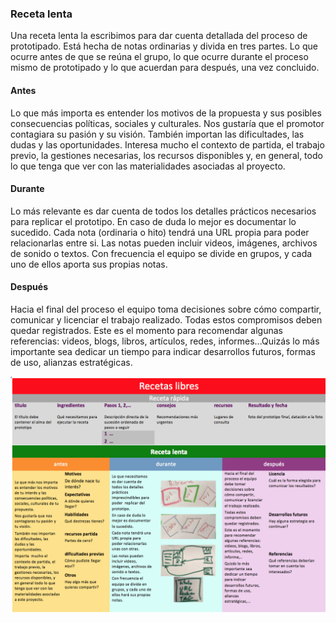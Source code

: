 ### **Receta lenta**

Una receta lenta la escribimos para dar cuenta detallada del proceso de prototipado. Está hecha de notas ordinarias y divida en tres partes. Lo que ocurre antes de que se reúna el grupo, lo que ocurre durante el proceso mismo de prototipado y lo que acuerdan para después, una vez concluido.

#### **Antes**

Lo que más importa es entender los motivos de la propuesta y sus posibles consecuencias políticas, sociales y culturales. Nos gustaría que el promotor contagiara su pasión y su visión. También importan las dificultades, las dudas y las oportunidades. Interesa mucho el contexto de partida, el trabajo previo, la gestiones necesarias, los recursos disponibles y, en general, todo lo que tenga que ver con las materialidades asociadas al proyecto.

#### **Durante**

Lo más relevante es dar cuenta de todos los detalles prácticos necesarios para replicar el prototipo. En caso de duda lo mejor es documentar lo sucedido. Cada nota \(ordinaria o hito\) tendrá una URL propia para poder relacionarlas entre si. Las notas pueden incluir videos, imágenes, archivos de sonido o textos. Con frecuencia el equipo se divide en grupos, y cada uno de ellos aporta sus propias notas.

#### **Después**

Hacia el final del proceso el equipo toma decisiones sobre cómo compartir, comunicar y licenciar el trabajo realizado. Todas estos compromisos deben quedar registrados. Este es el momento para recomendar algunas referencias: videos, blogs, libros, artículos, redes, informes...Quizás lo más importante sea dedicar un tiempo para indicar desarrollos futuros, formas de uso, alianzas estratégicas.

![](/assets/recetas_libres.png)


